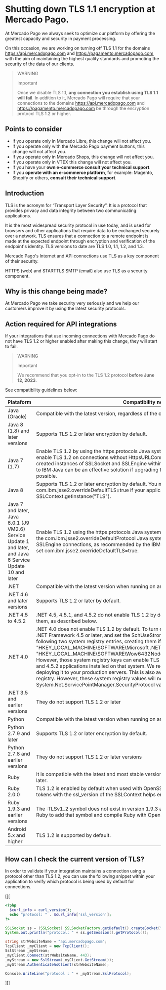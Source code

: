 # Shutting down TLS 1.1 encryption at Mercado Pago.

At Mercado Pago we always seek to optimize our platform by offering the greatest capacity and security in payment processing.

On this occasion, we are working on turning off TLS 1.1 for the domains https://api.mercadopago.com and https://pagamento.mercadopago.com, with the aim of maintaining the highest quality standards and promoting the security of the data of our clients.

> WARNING
>
> Important
>
> Once we disable TLS 1.1, **any connection you establish using TLS 1.1 will fail**. In addition to it, Mercado Pago will require that your connections to the domains https://api.mercadopago.com and https://pagamento.mercadopago.com be through the encryption protocol TLS 1.2 or higher.   


## Points to consider

* If you operate only in Mercado Libre, this change will not affect you.
* If you operate only with the Mercado Pago payment buttons, this change will not affect you.
* If you operate only in Mercado Shops, this change will not affect you.
* If you operate only in VTEX this change will not affect you.
* If you have your **own e-commerce consult your technical support**.
* If you **operate with an e-commerce platform**, for example: Magento, Shopify or others, **consult their technical support**.


## Introduction


TLS is the acronym for “Transport Layer Security”. It is a protocol that provides privacy and data integrity between two communicating applications.

It is the most widespread security protocol in use today, and is used for browsers and other applications that require data to be exchanged securely over a network. TLS ensures that a connection to a remote endpoint is made at the expected endpoint through encryption and verification of the endpoint's identity. TLS versions to date are TLS 1.0, 1.1, 1.2, and 1.3.

Mercado Pago's Internet and API connections use TLS as a key component of their security.

HTTPS (web) and STARTTLS SMTP (email) also use TLS as a security component.


## Why is this change being made?

At Mercado Pago we take security very seriously and we help our customers improve it by using the latest security protocols.


## Action required for API integrations

If your integrations that use incoming connections with Mercado Pago do not have TLS 1.2 or higher enabled after making this change, they will start to fail.

> WARNING
>
> Important
>
> We recommend that you opt-in to the TLS 1.2 protocol **before June 12, 2023**.

See compatibility guidelines below:

| Plataform | Compatibility notes  |
| --- | --- |
| Java (Oracle)  | Compatible with the latest version, regardless of the operating system.  |
| Java 8 (1.8) and later versions  | Supports TLS 1.2 or later encryption by default.  |
| Java 7 (1.7)  | Enable TLS 1.2 by using the https.protocols Java system property for HttpsURLConnection. To enable TLS 1.2 on connections without HttpsURLConnection, set the enabled protocols on the created instances of SSLSocket and SSLEngine within the application source code. Switching to IBM Java can be an effective solution if upgrading to a newer version of Oracle Java is not possible.  |
| Java 8  | Supports TLS 1.2 or later encryption by default. You might need to set com.ibm.jsse2.overrideDefaultTLS=true if your application or a library that calls it uses SSLContext.getinstance("TLS").  |
| Java 7 and later, Java 6.0.1 (J9 VM2.6) Service Update 1 and later, and Java 6 Service Update 10 and later  | Enable TLS 1.2 using the https.protocols Java system property for HttpsURLConnection and the com.ibm.jsse2.overrideDefaultProtocol Java system property for SSLSocket and SSLEngine connections, as recommended by the IBM documentation. You might also need to set com.ibm.jsse2.overrideDefaultTLS=true.  |
| .NET  | Compatible with the latest version when running on an operating system that supports TLS 1.2  |
| .NET 4.6 and later versions  | Supports TLS 1.2 or later by default.  |
| .NET 4.5 to 4.5.2  | .NET 4.5, 4.5.1, and 4.5.2 do not enable TLS 1.2 by default. There are two options to activate them, as described below.  |
| .NET 4.0  | .NET 4.0 does not enable TLS 1.2 by default. To turn on TLS 1.2 by default, you can install the .NET Framework 4.5 or later, and set the SchUseStrongCrypto DWORD value to 1 in the following two system registry entries, creating them if they don't exist: "HKEY_LOCAL_MACHINE\SOFTWARE\Microsoft .NETFramework\v4.0.30319" and "HKEY_LOCAL_MACHINE\SOFTWARE\Wow6432Node\Microsoft.NETFramework\v4.0.30319". However, those system registry keys can enable TLS 1.2 by default in all .NET 4.0, 4.5, 4.5.1, and 4.5.2 applications installed on that system. We recommend testing this change before deploying it to your production servers. This is also available as an import file for the system registry. However, these system registry values will not affect .NET applications that set the System.Net.ServicePointManager.SecurityProtocol value.  |
| .NET 3.5 and earlier versions  | They do not support TLS 1.2 or later  |
| Python  | Compatible with the latest version when running on an operating system that supports TLS 1.2  |
| Python 2.7.9 and later  | Supports TLS 1.2 or later encryption by default.  |
| Python 2.7.8 and earlier versions  | They do not support TLS 1.2 or later versions  |
| Ruby  | It is compatible with the latest and most stable version when linked with OpenSSL 1.0.1 or later.  |
| Ruby 2.0.0  | TLS 1.2 is enabled by default when used with OpenSSL 1.0.1 or later. Using the :TLSv1_2 tokens with the ssl_version of the SSLContext helps ensure that TLS 1.0 or earlier is disabled.  |
| Ruby 1.9.3 and earlier versions  | The :TLSv1_2 symbol does not exist in version 1.9.3 and earlier, but it is possible to patch Ruby to add that symbol and compile Ruby with OpenSSL 1.0.1 or later.  |
| Android 5.x and higher  | TLS 1.2 is supported by default.  |


## How can I check the current version of TLS?

In order to validate if your integration maintains a connection using a protocol other than TLS 1.2, you can use the following snippet within your application to verify which protocol is being used by default for connections.

[[[
```php
<?php
  $curl_info = curl_version();
  echo "protocol: " . $curl_info['ssl_version'];
?>
```
```java
SSLSocket ss = (SSLSocket) SSLSocketFactory.getDefault().createSocket("api.mercadopago.com", 443);
System.out.println("protocol: " + ss.getSession().getProtocol());
```
```csharp
string strWebsiteName = "api.mercadopago.com";
TcpClient _myClient = new TcpClient();
SslStream _myStream;
_myClient.Connect(strWebsiteName, 443);
_myStream = new SslStream(_myClient.GetStream());
_myStream.AuthenticateAsClient(strWebsiteName);

Console.WriteLine("protocol : " + _myStream.SslProtocol);
```
]]]

